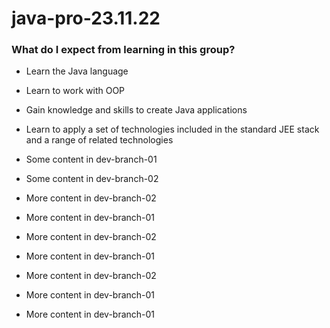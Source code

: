# java-pro-23.11.22

### What do I expect from learning in this group?

* Learn the Java language

* Learn to work with OOP

* Gain knowledge and skills to create Java applications

* Learn to apply a set of technologies included in the standard JEE stack and a range of related technologies

* Some content in dev-branch-01

* Some content in dev-branch-02

* More content in dev-branch-02

* More content in dev-branch-01

* More content in dev-branch-02

* More content in dev-branch-01

* More content in dev-branch-02

* More content in dev-branch-01

* More content in dev-branch-01
